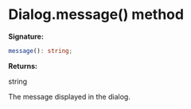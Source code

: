 # Dialog.message() method

**Signature:**

```typescript
message(): string;
```

**Returns:**

string

The message displayed in the dialog.
